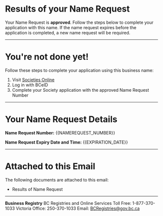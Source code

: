# Results of your Name Request

Your Name Request is **approved**. Follow the steps below to complete your application with this name. If the name request expires before the application is completed, a new name request will be required.

---

# You\'re not done yet!

Follow these steps to complete your application using this business name:

1. Visit [Societies Online]({{SOCIETIES_URL}})
2. Log in with BCeID
3. Complete your Society application with the approved Name Request Number

---

# Your Name Request Details

**Name Request Number:**
{{NAMEREQUEST_NUMBER}}

**Name Request Expiry Date and Time:**
{{EXPIRATION_DATE}}

---

# Attached to this Email

The following documents are attached to this email:

* Results of Name Request

---

**Business Registry**
BC Registries and Online Services
Toll Free: 1-877-370-1033
Victoria Office: 250-370-1033
Email: [BCRegistries@gov.bc.ca](BCRegistries@gov.bc.ca)
